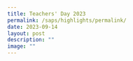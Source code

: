 ```yaml
---
title: Teachers' Day 2023
permalink: /saps/highlights/permalink/
date: 2023-09-14
layout: post
description: ""
image: ""
---
```

